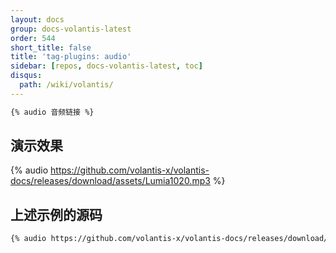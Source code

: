 ```yaml
---
layout: docs
group: docs-volantis-latest
order: 544
short_title: false
title: 'tag-plugins: audio'
sidebar: [repos, docs-volantis-latest, toc]
disqus:
  path: /wiki/volantis/
---
```



```md 本插件最后更新于 <u>2.4</u> 版本
{% audio 音频链接 %}
```

## 演示效果

{% audio https://github.com/volantis-x/volantis-docs/releases/download/assets/Lumia1020.mp3 %}



## 上述示例的源码

```md example:
{% audio https://github.com/volantis-x/volantis-docs/releases/download/assets/Lumia1020.mp3 %}
```
